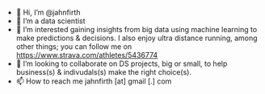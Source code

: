 - 👋 Hi, I’m @jahnfirth 
- 🌱 I’m a data scientist
- 👀 I’m interested gaining insights from big data using machine learning to make predictions & decisions. I also enjoy ultra distance running, among other things; you can follow me on https://www.strava.com/athletes/5436774
- 💞️ I’m looking to collaborate on DS projects, big or small, to help business(s) & indivudals(s) make the right choice(s). 
- 📫 How to reach me jahnfirth [at] gmail [.] com

<!---
jahnfirth/jahnfirth is a ✨ special ✨ repository because its `README.md` (this file) appears on your GitHub profile.
You can click the Preview link to take a look at your changes.
--->
